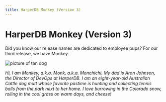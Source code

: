 ```yaml
---
title: HarperDB Monkey (Version 3)
---
```


# HarperDB Monkey (Version 3)

Did you know our release names are dedicated to employee pups? For our third release, we have Monkey.

![picture of tan dog](/img/v4.6/dogs/monkey.webp)

_Hi, I am Monkey, a.k.a. Monk, a.k.a. Monchichi. My dad is Aron Johnson, the Director of DevOps at HarperDB. I am an eight-year-old Australian Cattle dog mutt whose favorite pastime is hunting and collecting tennis balls from the park next to her home. I love burrowing in the Colorado snow, rolling in the cool grass on warm days, and cheese!_
